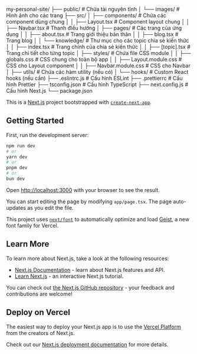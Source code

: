 my-personal-site/
├── public/                     # Chứa tài nguyên tĩnh
│   └── images/                 # Hình ảnh cho các trang
├── src/
│   ├── components/             # Chứa các component dùng chung
│   │   ├── Layout.tsx          # Component layout chung
│   │   ├── Navbar.tsx          # Thanh điều hướng
│   ├── pages/                  # Các trang của ứng dụng
│   │   ├── about.tsx           # Trang giới thiệu bản thân
│   │   ├── blog.tsx            # Trang blog
│   │   └── knowledge/          # Thư mục cho các topic chia sẻ kiến thức
│   │       ├── index.tsx       # Trang chính của chia sẻ kiến thức
│   │       ├── [topic].tsx     # Trang chi tiết cho từng topic
│   ├── styles/                 # Chứa file CSS module
│   │   ├── globals.css         # CSS chung cho toàn bộ app
│   │   ├── Layout.module.css   # CSS cho Layout component
│   │   ├── Navbar.module.css   # CSS cho Navbar
│   ├── utils/                  # Chứa các hàm utility (nếu có)
│   └── hooks/                  # Custom React hooks (nếu cần)
├── .eslintrc.js                # Cấu hình ESLint
├── .prettierrc                 # Cấu hình Prettier
├── tsconfig.json               # Cấu hình TypeScript
├── next.config.js              # Cấu hình Next.js
└── package.json



This is a [Next.js](https://nextjs.org) project bootstrapped with [`create-next-app`](https://nextjs.org/docs/app/api-reference/cli/create-next-app).

## Getting Started

First, run the development server:

```bash
npm run dev
# or
yarn dev
# or
pnpm dev
# or
bun dev
```

Open [http://localhost:3000](http://localhost:3000) with your browser to see the result.

You can start editing the page by modifying `app/page.tsx`. The page auto-updates as you edit the file.

This project uses [`next/font`](https://nextjs.org/docs/app/building-your-application/optimizing/fonts) to automatically optimize and load [Geist](https://vercel.com/font), a new font family for Vercel.

## Learn More

To learn more about Next.js, take a look at the following resources:

- [Next.js Documentation](https://nextjs.org/docs) - learn about Next.js features and API.
- [Learn Next.js](https://nextjs.org/learn) - an interactive Next.js tutorial.

You can check out [the Next.js GitHub repository](https://github.com/vercel/next.js) - your feedback and contributions are welcome!

## Deploy on Vercel

The easiest way to deploy your Next.js app is to use the [Vercel Platform](https://vercel.com/new?utm_medium=default-template&filter=next.js&utm_source=create-next-app&utm_campaign=create-next-app-readme) from the creators of Next.js.

Check out our [Next.js deployment documentation](https://nextjs.org/docs/app/building-your-application/deploying) for more details.
